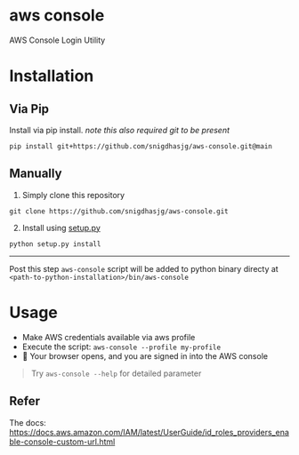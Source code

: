 # aws console
AWS Console Login Utility

# Installation
## Via Pip
Install via pip install.
_note this also required git to be present_

```shell
pip install git+https://github.com/snigdhasjg/aws-console.git@main
```

## Manually
1. Simply clone this repository
```shell
git clone https://github.com/snigdhasjg/aws-console.git
```
2. Install using [setup.py](./setup.py)
```shell
python setup.py install
```

---
Post this step `aws-console` script will be added to python binary directy at `<path-to-python-installation>/bin/aws-console`

# Usage
 - Make AWS credentials available via aws profile
 - Execute the script: `aws-console --profile my-profile`
 - :tada: Your browser opens, and you are signed in into the AWS console

 > Try `aws-console --help` for detailed parameter

## Refer
The docs: https://docs.aws.amazon.com/IAM/latest/UserGuide/id_roles_providers_enable-console-custom-url.html
